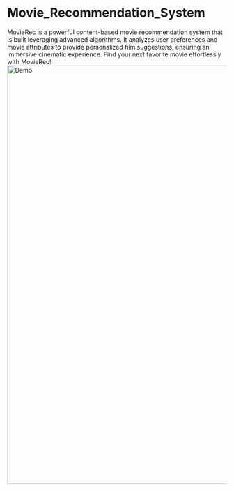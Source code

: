 # Movie_Recommendation_System
MovieRec is a powerful content-based movie recommendation system that is built leveraging advanced algorithms. It analyzes user preferences and movie attributes to provide personalized film suggestions, ensuring an immersive cinematic experience. Find your next favorite movie effortlessly with MovieRec!
<img width="960" alt="Demo" src="https://github.com/ABK9999/Movie_Recommendation_System/assets/104877550/affa3356-ee6b-4ff7-88c1-b4ca0a9d60ff">
